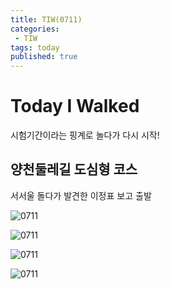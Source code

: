 ```yaml
---
title: TIW(0711)
categories:
 - TIW
tags: today
published: true
---
```

 Today I Walked
 =====
 시험기간이라는 핑계로 놀다가 다시 시작!
 ## 양천둘레길 도심형 코스

서서울 돌다가 발견한 이정표 보고 출발  

![0711](/imges/0711/07111169.jpg)  

![0711](/imges/0711/07111171.jpg)  

![0711](/imges/0711/07111172.jpg)  

![0711](/imges/0711/07111073.jpg)  